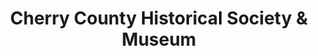 ---
layout: repo
title: "Cherry County Historical Society & Museum"
id: 11856
permalink: repos/11856/
---